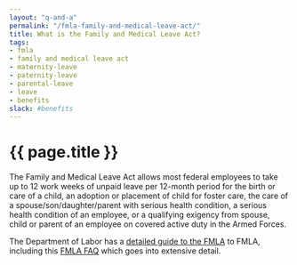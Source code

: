 ```yaml
---
layout: "q-and-a"
permalink: "/fmla-family-and-medical-leave-act/"
title: What is the Family and Medical Leave Act?
tags:
- fmla
- family and medical leave act
- maternity-leave
- paternity-leave
- parental-leave
- leave
- benefits
slack: #benefits 
---
```


# {{ page.title }}

The Family and Medical Leave Act allows most federal employees to take up to 12 work weeks of unpaid leave per 12-month period for the birth or care of a child, an adoption or placement of child for foster care, the care of a spouse/son/daughter/parent with serious health condition, a serious health condition of an employee, or a qualifying exigency from spouse, child or parent of an employee on covered active duty in the Armed Forces.

The Department of Labor has a [detailed guide to the FMLA](http://www.dol.gov/whd/fmla/) to FMLA, including this [FMLA FAQ](http://www.dol.gov/whd/fmla/fmla-faqs.htm) which goes into extensive detail.
